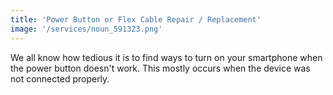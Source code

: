 ```yaml
---
title: 'Power Button or Flex Cable Repair / Replacement'
image: '/services/noun_591323.png'
---
```


We all know how tedious it is to find ways to turn on your smartphone when the power button doesn't work. This mostly occurs when the device was not connected properly.